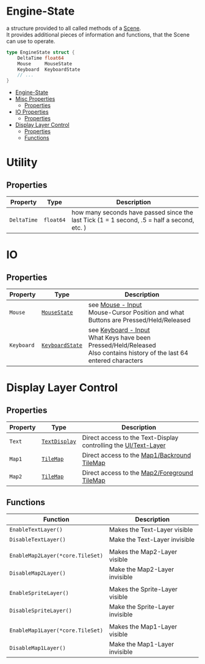 # Engine-State

a structure provided to all called methods of a [Scene](../Scenes.md).\
It provides additional pieces of information and functions, that the Scene can use to operate.

```go
type EngineState struct {
    DeltaTime float64
    Mouse     MouseState
    Keyboard  KeyboardState
    // ...
}
```
<!-- TOC -->

- [Engine-State](#engine-state)
- [Misc Properties](#misc-properties)
    - [Properties](#properties)
- [IO Properties](#io-properties)
    - [Properties](#properties)
- [Display Layer Control](#display-layer-control)
    - [Properties](#properties)
    - [Functions](#functions)

<!-- /TOC -->


# Utility 
## Properties
| Property    | Type      | Description                                                                                |
|-------------|-----------|--------------------------------------------------------------------------------------------|
| `DeltaTime` | `float64` | how many seconds have passed since the last Tick (1 = 1 second, .5 = half a second, etc. ) |



# IO
## Properties
| Property   | Type                                                  | Description                                                                                                                                         |
|------------|-------------------------------------------------------|-----------------------------------------------------------------------------------------------------------------------------------------------------|
| `Mouse`    | [`MouseState`](../MouseInput.md#mouse-state)          | see [Mouse - Input](../MouseInput.md#mouse-state)<br>Mouse-Cursor Position and what Buttons are Pressed/Held/Released                               |
| `Keyboard` | [`KeyboardState`](../KeyboardInput.md#keyboard-state) | see [Keyboard - Input](../KeyboardInput.md)<br>What Keys have been Pressed/Held/Released<br>Also contains history of the last 64 entered characters |




# Display Layer Control

## Properties
| Property | Type                              | Description                                                                                                |
|----------|-----------------------------------|------------------------------------------------------------------------------------------------------------|
| `Text`   | [`TextDisplay`](./TextDisplay.md) | Direct access to the Text-Display controlling the [UI/Text-Layer](../Graphics_and_Sound.md#display-layers) |
| `Map1`   | [`TileMap`](./TileMap.md)         | Direct access to the [Map1/Backround TileMap](../Graphics_and_Sound.md#display-layers)                     |
| `Map2`   | [`TileMap`](./TileMap.md)         | Direct access to the [Map2/Foreground TileMap](../Graphics_and_Sound.md#display-layers)                    |


## Functions
| Function                         | Description                      |
|----------------------------------|----------------------------------|
| `EnableTextLayer()`              | Makes the Text-Layer visible     |
| `DisableTextLayer()`             | Make the  Text-Layer invisible   |
|                                  |                                  |
| `EnableMap2Layer(*core.TileSet)` | Makes the Map2-Layer visible     |
| `DisableMap2Layer()`             | Make the  Map2-Layer invisible   |
|                                  |                                  |
| `EnableSpriteLayer()`            | Makes the Sprite-Layer visible   |
| `DisableSpriteLayer()`           | Make the  Sprite-Layer invisible |
|                                  |                                  |
| `EnableMap1Layer(*core.TileSet)` | Makes the Map1-Layer visible     |
| `DisableMap1Layer()`             | Make the  Map1-Layer invisible   |

